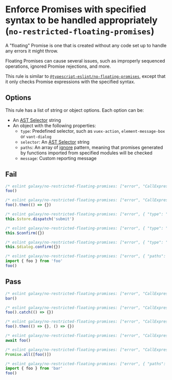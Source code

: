 # Enforce Promises with specified syntax to be handled appropriately (`no-restricted-floating-promises`)

A "floating" Promise is one that is created without any code set up to handle any errors it might throw.

Floating Promises can cause several issues, such as improperly sequenced operations, ignored Promise rejections, and more.

This rule is similar to [`@typescript-eslint/no-floating-promises`](https://github.com/typescript-eslint/typescript-eslint/blob/main/packages/eslint-plugin/docs/rules/no-floating-promises.md), except that it only checks Promise expressions with the specified syntax.

## Options

This rule has a list of string or object options. Each option can be:

- An [AST Selector](https://eslint.org/docs/developer-guide/selectors) string
- An object with the following properties:
  - `type`: Predefined selector, such as `vuex-action`, `element-message-box` or `vant-dialog`
  - `selector`: An [AST Selector](https://eslint.org/docs/developer-guide/selectors) string
  - `paths`: An array of [ignore](https://www.npmjs.com/package/ignore) pattern, meaning that promises generated by functions imported from specified modules will be checked
  - `message`: Custom reporting message

## Fail

```js
/* eslint galaxy/no-restricted-floating-promises: ["error", "CallExpression[callee.name='foo']"] */
foo()
```

```js
/* eslint galaxy/no-restricted-floating-promises: ["error", "CallExpression[callee.name='foo']"] */
foo().then(() => {})
```

```js
/* eslint galaxy/no-restricted-floating-promises: ["error", { "type": "vuex-action" }] */
this.$store.dispatch('submit')
```

```js
/* eslint galaxy/no-restricted-floating-promises: ["error", { "type": "element-message-box" }] */
this.$confirm({})
```

```js
/* eslint galaxy/no-restricted-floating-promises: ["error", { "type": "vant-dialog" }] */
this.$dialog.confirm({})
```

```js
/* eslint galaxy/no-restricted-floating-promises: ["error", { "paths": ["foo"] }] */
import { foo } from 'foo'
foo()
```

## Pass

```js
/* eslint galaxy/no-restricted-floating-promises: ["error", "CallExpression[callee.name='foo']"] */
bar()
```

```js
/* eslint galaxy/no-restricted-floating-promises: ["error", "CallExpression[callee.name='foo']"] */
foo().catch(() => {})
```

```js
/* eslint galaxy/no-restricted-floating-promises: ["error", "CallExpression[callee.name='foo']"] */
foo().then(() => {}, () => {})
```

```js
/* eslint galaxy/no-restricted-floating-promises: ["error", "CallExpression[callee.name='foo']"] */
await foo()
```

```js
/* eslint galaxy/no-restricted-floating-promises: ["error", "CallExpression[callee.name='foo']"] */
Promise.all([foo()])
```

```js
/* eslint galaxy/no-restricted-floating-promises: ["error", { "paths": ["foo"] }] */
import { foo } from 'bar'
foo()
```
